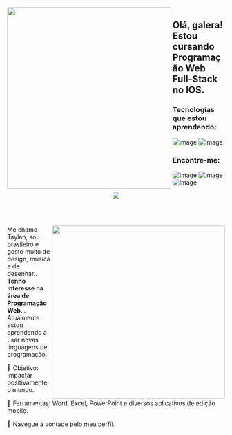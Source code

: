 <img align="left" width="380px" height="420px" src="https://github.com/TaylanHahn/TaylanHahn/assets/146947181/955bfe9b-8ff4-4cc6-bfb7-7c7edd0e9ebe">

## Olá, galera! Estou cursando Programação Web Full-Stack no IOS.

### Tecnologias que estou aprendendo:
![image](https://github.com/TaylanHahn/TaylanHahn/assets/146947181/b3ae8f33-8307-48e3-8293-8215a836cf1e)
![image](https://github.com/TaylanHahn/TaylanHahn/assets/146947181/97a8f778-fb53-4818-ad21-b57f378338e6)


### Encontre-me:
![image](https://github.com/TaylanHahn/TaylanHahn/assets/146947181/f7028d6f-91ec-44bf-9cf0-5b0a04d16fd3)
![image](https://github.com/TaylanHahn/TaylanHahn/assets/146947181/83763b65-9855-4c1f-a8a1-fd7fc797baca)
![image](https://github.com/TaylanHahn/TaylanHahn/assets/146947181/e0546c7f-6454-4bb7-b18b-a2d78e069d2f) 

</img>

<div align="center"



<a href="https://github.com/TaylanHahn/github-readme-stats"><img align="center" src="https://github-readme-stats.vercel.app/api/top-langs/?username=TaylanHahn&layout=compact&theme=dark&hide_border=true"> </img> </a> 

</div>

<br> <br>

<img src="https://raw.githubusercontent.com/MicaelliMedeiros/micaellimedeiros/master/image/computer-illustration.png" min-width="400px" max-width="400px" width="400px" align="right">

<p align="left"> 
  Me chamo Taylan, sou brasileiro e gosto muito de design, música e de desenhar.. <strong> Tenho interesse na área de Programação Web. </strong>. <br>
  Atualmente estou aprendendo a usar novas linguagens de programação.
</p>

<p align="left">
 
  🦄 Objetivo: Impactar positivamente o mundo.
</p>

<p align="left">
</p>

  💼 Ferramentas: Word, Excel, PowerPoint e diversos aplicativos de edição mobile.


<p align="left">
  💌 Navegue à vontade pelo meu perfil.
</p>

